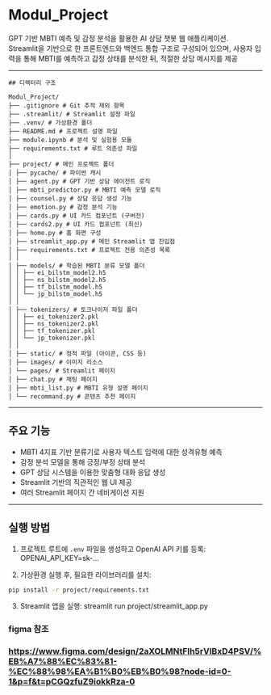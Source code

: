 # Modul_Project
GPT 기반 MBTI 예측 및 감정 분석을 활용한 AI 상담 챗봇 웹 애플리케이션.  
Streamlit을 기반으로 한 프론트엔드와 백엔드 통합 구조로 구성되어 있으며, 사용자 입력을 통해 MBTI를 예측하고 감정 상태를 분석한 뒤, 적절한 상담 메시지를 제공

---

```
## 디렉터리 구조

Modul_Project/
├── .gitignore # Git 추적 제외 항목
├── .streamlit/ # Streamlit 설정 파일
├── .venv/ # 가상환경 폴더
├── README.md # 프로젝트 설명 파일
├── module.ipynb # 분석 및 실험용 모듈
├── requirements.txt # 루트 의존성 파일
│
├── project/ # 메인 프로젝트 폴더
│ ├── pycache/ # 파이썬 캐시
│ ├── agent.py # GPT 기반 상담 에이전트 로직
│ ├── mbti_predictor.py # MBTI 예측 모델 로직
│ ├── counsel.py # 상담 응답 생성 기능
│ ├── emotion.py # 감정 분석 기능
│ ├── cards.py # UI 카드 컴포넌트 (구버전)
│ ├── cards2.py # UI 카드 컴포넌트 (최신)
│ ├── home.py # 홈 화면 구성
│ ├── streamlit_app.py # 메인 Streamlit 앱 진입점
│ ├── requirements.txt # 프로젝트 전용 의존성 목록
│ │
│ ├── models/ # 학습된 MBTI 분류 모델 폴더
│ │ ├── ei_bilstm_model2.h5
│ │ ├── ns_bilstm_model2.h5
│ │ ├── tf_bilstm_model.h5
│ │ └── jp_bilstm_model.h5
│ │
│ ├── tokenizers/ # 토크나이저 파일 폴더
│ │ ├── ei_tokenizer2.pkl
│ │ ├── ns_tokenizer2.pkl
│ │ ├── tf_tokenizer.pkl
│ │ └── jp_tokenizer.pkl
│ │
│ ├── static/ # 정적 파일 (아이콘, CSS 등)
│ ├── images/ # 이미지 리소스
│ └── pages/ # Streamlit 페이지
│ ├── chat.py # 채팅 페이지
│ ├── mbti_list.py # MBTI 유형 설명 페이지
│ └── recommand.py # 콘텐츠 추천 페이지
```

---

## 주요 기능
- MBTI 4지표 기반 분류기로 사용자 텍스트 입력에 대한 성격유형 예측
- 감정 분석 모델을 통해 긍정/부정 상태 분석
- GPT 상담 시스템을 이용한 맞춤형 대화 응답 생성
- Streamlit 기반의 직관적인 웹 UI 제공
- 여러 Streamlit 페이지 간 네비게이션 지원

---

## 실행 방법

1. 프로젝트 루트에 `.env` 파일을 생성하고 OpenAI API 키를 등록:
OPENAI_API_KEY=sk-...

2. 가상환경 실행 후, 필요한 라이브러리를 설치:
```bash
pip install -r project/requirements.txt
```

3. Streamlit 앱을 실행:
streamlit run project/streamlit_app.py

### figma 참조
### https://www.figma.com/design/2aXOLMNtFIh5rVlBxD4PSV/%EB%A7%88%EC%83%81-%EC%88%98%EA%B1%B0%EB%B0%98?node-id=0-1&p=f&t=pCGQzfuZ9iokkRza-0

